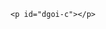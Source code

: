 <html>
<head>
 <title>
   Suporte Avançado
 </title>
 
 <style>

span{
    font-weight: bold; 
    color: white;  
    display: block;
    margin: 10px auto; 
    height: 20px; 
    padding: 10px 0px 10px 5px;
}

 </style>

</head>

 <body>
   

    <p id="dgoi-c"></p>

   <script>
     
     alert("Bem vindo ao Suporte Avançado FTTX\nCriador Lucas Ribeiro");
     
     function menu(){
       var op=prompt("Selecione uma opção para prosseguir\n[1] Calculadora DGOI-C\n[X] Calcular DGOI Splitter\n[3] Calcular DGOI PRUMADA 6\n[4] Calcular Lateral Fusionada\n[5] Contato Criador\n[0] Para finalizar o suporte");
      
    if(op==1){
       dgoic();
     }else if(op==2){
       dgoicSplitter();
     }else if(op==3){
       dgoi6Prumada();
     }else if(op==4){
       lateralFusionada();
     }else if(op==5){
       alert("Criador: Lucas Ribeiro\nWhatsapp: (11) 94131-4539");
       menu();
     }else if(op==0){
         sair();
     }else {
         menu();
     }
     
     }
     
     menu();
    
     function dgoicSplitter(){
       alert("Esta função ainda esta em desenvolvimento");
       menu();
     }
    
     function lateralFusionada(){
      
      alert("AVISO: NA LATERAL FUSIONADA PROCURE A CAIXA 1 E A SUA PRIMEIRA SECUNDÁRIA");
      
      var s1 = prompt("DIGITE A SECUNDARIA DO SEU PDA");
      var s2 = prompt("DIGITE A PRIMEIRA SECUNDARIA DA CAIXA UM");
      
       var coresTubo = ["", "VERDE","AMARELO"
        ,"BRANCO","AZUL","VERMELHO","VIOLETA"];
      
      var respTubo, respFibra;
      
      var o =  +s1 - (+s2 - 1);
      
      var indiceFibra;
     
      if(o >= 1 && o < 1+6){
        respTubo = coresTubo[1];
        respFibra = coresTubo[o];
        
      }else if(o >= 7 && o < 7+6){
        respTubo = coresTubo[2];
        indiceFibra = o-6;
        respFibra = coresTubo[indiceFibra];
        
      }else if(o >= 13 && o < 13+6){
        respTubo = coresTubo[3];
        indiceFibra=o-12;
        respFibra = coresTubo[indiceFibra];
        
      }else if(o >= 19 && o < 19+6){
        respTubo = coresTubo[4];
        indiceFibra=o-18;
        respFibra = coresTubo[indiceFibra];
        
      }else if(o >= 25 && o < 25+6){
        respTubo = coresTubo[5];
        indiceFibra=o-24;
        respFibra = coresTubo[indiceFibra];
      }
      
      alert("Cor do Tubo: " + respTubo + "\nCor da Fibra: " + respFibra);
      
      menu();
      
     }
     
     function dgoi4Prumada(){
       
      alert("Padrão para Prumada 4 Fibras por Tubo");
      
      var o = prompt("Digite a numeração da Prumada para saber \n a cor da fibra e do tubo?");
      
      var caixa = prompt("Informe a Caixa da Prumada Próximo ao andar do Cliente");
     
      var coresTubo = ["", "VERDE","AMARELO"
        ,"BRANCO","AZUL","VERMELHO","VIOLETA"
        ,"MARROM", "ROSA"];
   
      var coresFibra = ["", "VERDE", "AMARELO", "BRANCO", "AZUL"];
   
       var respTubo, respFibra;
   
   
      if(caixa==1){
        
        if(o >= 1 && o < 1+5){
          respTubo = coresTubo[1];
          respFibra = coresFibra[o];
        }else if(o >= 5 && o < 5+5){
          respTubo = coresTubo[2];
          respFibra = coresFibra[o-4];
        }
        
      }else if(caixa==2){
        
        if(o >= 1 && o < 1+5){
          respTubo = coresTubo[3];
          respFibra = coresFibra[o];
        }else if(o >= 5 && o < 5+5){
          respTubo = coresTubo[4];
          respFibra = coresFibra[o-4];
        }
        
      }else if(caixa==3){
        
        if(o >= 1 && o < 1+5){
          respTubo = coresTubo[5];
          respFibra = coresFibra[o];
        }else if(o >= 5 && o < 5+5){
          respTubo = coresTubo[6];
          respFibra = coresFibra[o-4];
        }
        
      }else if(caixa==4){

        if(o >= 1 && o < 1+5){
          respTubo = coresTubo[7];
          respFibra = coresFibra[o];
        }else if(o >= 5 && o < 5+5){
          respTubo = coresTubo[8];
          respFibra = coresFibra[o-4];
        }

      }
        
        alert("CAIXA: " + caixa + "\nCOR TUBO: " + respTubo + "\nCOR FIBRA: " + respFibra + "\nSECUNDÁRIA: " + o);
        
        
     }
     
    function dgoi6Prumada(){
        alert("Padrão para Prumada 6 Fibras por Tubo");
        
        var mode = prompt("Modo [1] Numeração maior que 48\nModo [2] Numeração menor que 48");
     
        var opt = prompt("Digite a numeração da Prumada para saber \n a cor da fibra e do tubo?");

        var NumeracaoCaboRise = [
            [0,0],
            [1,6],
            [7,12],
            [13,18],
            [19,24],
            [25,30],
            [31,36],
            [37,42],
            [43,48]
        ];

        var coresTuboRise = ["", "VERDE","AMARELO"
        ,"BRANCO","AZUL","VERMELHO","VIOLETA","MARROM","ROSA"];

        var coresRiseFibra = ["", "VIOLETA", "VERMELHO", "AZUL", "BRANCA", "AMARELA", "VERDE"];

        var respTubo, respFibra, cabo, bandeja, caixa;
        
        function validarCorTubo(){
            
            var o = opt;

            if(mode==1){
            
            cabo = 1;
            caixa = 4;
            
            if(o >= 49 && o <= 96){
                o = o - 48;
                cabo = 2;
                caixa = 8;
            }else if(o >= 97 && o <= 144){
               o = o - 96;
               cabo = 3;
               caixa = 12;
               
            }
            
            }
            
            
            if(mode==2){

            cabo = prompt("Qual cabo esta marcando na caixa?");

            if(cabo==2){
                caixa=8;
            }else if(cabo==3){
                caixa=12;
            }
           
                      }
            
            

            if(o >= 1 && o < 1+6){
                respTubo = coresTuboRise[1];
                bandeja = 1;
                caixa -=3;
            }else if(o >= 7 && o < 7+6){
                respTubo = coresTuboRise[2];
                bandeja = 1;
                caixa-=3;
            }else if(o >= 13 && o < 13+6){
                respTubo = coresTuboRise[3]
                bandeja = 2;
                caixa-=2
            }else if(o >= 19 && o < 19+6){
                respTubo = coresTuboRise[4]
                bandeja = 2;
                caixa-=2;
            }else if(o >= 25 && o < 25+6){
                respTubo = coresTuboRise[5]
                bandeja =3
                caixa-=1;
            }else if(o >= 31 && o < 31+6){
                respTubo = coresTuboRise[6]
                bandeja = 3;
                caixa-=1;
            }else if(o >= 37 && o < 37+6){
                respTubo = coresTuboRise[7]
                bandeja = 4;
            }else if(o >= 43 && o < 43+6){
                respTubo = coresTuboRise[8]
                bandeja = 4;
            }
                        
        }

      function validarCorFibra(){
            var o = opt;
            
            if(o >= 49 && o <= 96){
                o = o - 48;
            }else if(o >= 97 && o <= 144){
               o = o - 96;
            }
            
            var x = 0;
            
            if(o >= 1 && o < 1+6){
                x = 1+6 - o;
            }else if(o >= 7 && o < 7+6){
                x = 7+6 - o;
            }else if(o >= 13 && o < 13+6){
                x = 13+6 - o;
            }else if(o >= 19 && o < 19+6){
                x = 19+6 - o;
            }else if(o >= 25 && o < 25+6){
                x = 25+6 - o;
            }else if(o >= 31 && o < 31+6){
                x = 31+6 - o;
            }else if(o >= 37 && o < 37+6){
                x = 37+6 - o;
            }else if(o >= 43 && o < 43+6){
                x = 43+6 - o;
            } 
            
            o = x;
            
            switch(o){
              case 1: respFibra = coresRiseFibra[1]; break;
                case 2: respFibra = coresRiseFibra[2]; break;
                case 3: respFibra = coresRiseFibra[3]; break;
                case 4: respFibra = coresRiseFibra[4]; break;
                case 5: respFibra = coresRiseFibra[5]; break;
                case 6: respFibra = coresRiseFibra[6]; break;
            }
            
      }

      validarCorTubo();
      validarCorFibra();
      
        alert("CABO: " + cabo + "\nTUBO: " + respTubo + "\nCOR DA FIBRA: " 
        + respFibra + "\nBANDEJA DGOI: "+ bandeja + "\nCAIXA N°:" + caixa);
      
      
      
      menu();
    }
    
    function dgoic(){
    alert("Faça a leitura da tampa e insira os dados no programa");
    
    var cores = ['<span style="background-color: green; "> ETIQUETA VERDE ' 
        ,'<span style="background-color: yellow; color: black;"> ETIQUETA AMARELA '
        ,' <span style="background-color: white; color: black; border: 1px solid black;"> ETIQUETA BRANCA '
        ,' <span style="background-color: blue; color: white;"> ETIQUETA AZUL '
        , ' <span style="background-color: red; color: black;"> ETIQUETA VERMELHO'
        , '<span style="background-color: purple; color: white;"> ETIQUETA VIOLETA'
        , '<span style="background-color: brown; color: white;"> ETIQUETA MARROM'
        , '<span style="background-color: pink; color: black;"> ETIQUETA ROSA'
        , '<span style="background-color: black; color: white;"> ETIQUETA PRETO'
        , '<span style="background-color: gray; color: black;"> ETIQUETA CINZA'
        , '<span style="background-color: orange; color: black;"> ETIQUETA LARANJA'
        , '<span style="background-color: navy blue; color: white;"> ETIQUETA AQ MAR'];
    
    let splitter=[
      [0,0],
      ["A1 SEC.1 | A2 SEC.2 | A3 SEC.3 | A4 SEC.4 | A5 SEC.5 | A6 SEC.6 | A7 SEC.7 | A8 SEC.8"],
      ["A1 SEC.9 / A2 SEC.10 / A3 SEC.11 / A4 SEC.12 / A5 SEC.13 / A6 SEC.14 / A7 SEC.15 / A8 SEC.16"],
      ["A1 SEC.17 / A2 SEC.18 / A3 SEC.19 / A4 SEC.20 / A5 SEC.21 / A6 SEC.22 / A7 SEC.23 / A8 SEC.24"],
      ["A1 SEC.25 / A2 SEC.26 / A3 SEC.27 / A4 SEC.28 / A5 SEC.29 / A6 SEC.30 / A7 SEC.31 / A8 SEC.32"],
      ["A1 SEC.33 / A2 SEC.34 / A3 SEC.35 / A4 SEC.36 / A5 SEC.37 / A6 SEC.38 / A7 SEC.39 / A8 SEC.40"],
      ["A1 SEC.41 / A2 SEC.42 / A3 SEC.43 / A4 SEC.44 / A5 SEC.45 / A6 SEC.46 / A7 SEC.47 / A8 SEC.48"],
      ["A1 SEC.49 / A2 SEC.50 / A3 SEC.51 / A4 SEC.52 / A5 SEC.53 / A6 SEC.54 / A7 SEC.55 / A8 SEC.56"],
      ["A1 SEC.57 / A2 SEC.58 / A3 SEC.59 / A4 SEC.60 / A5 SEC.61 / A6 SEC.62 / A7 SEC.63 / A8 SEC.64"],
      ];
    
    var ss = prompt("Agora escreva na ordem os splitters secundários que contem na caixa \n exemplo: 5,4,3,7,4,3");
    
    var sss = ss.split(",");
     var x = "";
      
    for(var i = 0; i < sss.length; i++){
      var n = sss[i];
      var j = +n ;
    x = x + cores[i] + " SS"+ j + " " + splitter[n] + "<br/></span>";
    }
    
    document.getElementById("dgoi-c").innerHTML=x;

         }

        
         function sair(){
             window.close();
             alert("Obrigado, por utilizar o suporte avançado");
         }
        
       </script>
  
 </body>
</html>
